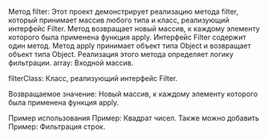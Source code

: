 Метод filter: 
 Этот проект демонстрирует реализацию метода filter, который принимает массив любого типа и класс, 
реализующий интерфейс Filter. Метод возвращает новый массив, к каждому элементу которого была применена 
функция apply.
Интерфейс Filter содержит один метод. Метод apply принимает объект типа Object и возвращает объект типа Object. 
Реализация этого метода определяет логику фильтрации.
  array: Входной массив.

  filterClass: Класс, реализующий интерфейс Filter.

Возвращаемое значение:
Новый массив, к каждому элементу которого была применена функция apply.

Пример использования
Пример: Квадрат чисел. Также можно добавить 
Пример: Фильтрация строк.
